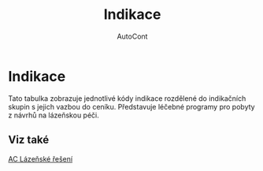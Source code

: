﻿---
    title: "Indikace"
    author: AutoCont
    ms.date: 04/30/2018
    ms.topic: article
    ms.prod: dynamics-nav-2017
    ms.contentlocale: cs-cz
    ms.lasthandoff: 04/30/2018
---

# Indikace

Tato tabulka zobrazuje jednotlivé kódy indikace rozdělené do indikačních skupin s jejich vazbou do ceníku. Představuje léčebné programy pro pobyty z návrhů na lázeňskou péči. 


## <a name="see-also"></a>Viz také
[AC Lázeňské řešení](ac-spa-solution.md)